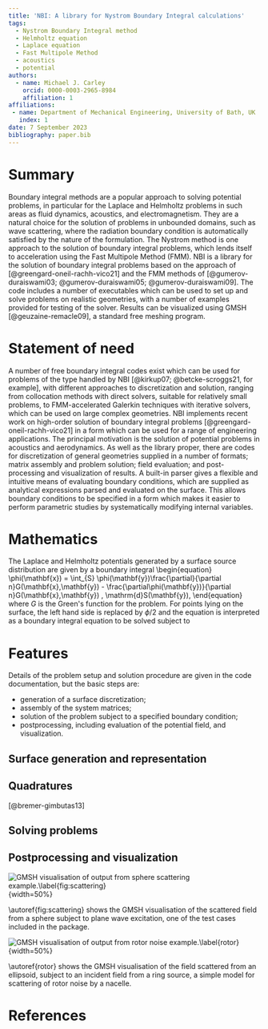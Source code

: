 ```yaml
---
title: 'NBI: A library for Nystrom Boundary Integral calculations'
tags:
  - Nystrom Boundary Integral method
  - Helmholtz equation
  - Laplace equation
  - Fast Multipole Method
  - acoustics
  - potential
authors:
  - name: Michael J. Carley
    orcid: 0000-0003-2965-8984
    affiliation: 1
affiliations:
 - name: Department of Mechanical Engineering, University of Bath, UK
   index: 1
date: 7 September 2023
bibliography: paper.bib
--- 
```


# Summary

Boundary integral methods are a popular approach to solving potential
problems, in particular for the Laplace and Helmholtz problems in such
areas as fluid dynamics, acoustics, and electromagnetism. They are a
natural choice for the solution of problems in unbounded domains, such
as wave scattering, where the radiation boundary condition is
automatically satisfied by the nature of the formulation. The Nystrom
method is one approach to the solution of boundary integral problems,
which lends itself to acceleration using the Fast Multipole Method
(FMM). NBI is a library for the solution of boundary integral problems
based on the approach of [@greengard-oneil-rachh-vico21] and the FMM
methods of [@gumerov-duraiswami03; @gumerov-duraiswami05;
@gumerov-duraiswami09]. The code includes a number of executables
which can be used to set up and solve problems on realistic
geometries, with a number of examples provided for testing of the
solver. Results can be visualized using GMSH [@geuzaine-remacle09], a
standard free meshing program.

# Statement of need

A number of free boundary integral codes exist which can be used for
problems of the type handled by NBI [@kirkup07; @betcke-scroggs21, for
example], with different approaches to discretization and solution,
ranging from collocation methods with direct solvers, suitable for
relatively small problems, to FMM-accelerated Galerkin techniques with
iterative solvers, which can be used on large complex geometries. NBI
implements recent work on high-order solution of boundary integral
problems [@greengard-oneil-rachh-vico21] in a form which can be used
for a range of engineering applications. The principal motivation is
the solution of potential problems in acoustics and aerodynamics. As
well as the library proper, there are codes for discretization of
general geometries supplied in a number of formats; matrix assembly
and problem solution; field evaluation; and post-processing and
visualization of results. A built-in parser gives a flexible and
intuitive means of evaluating boundary conditions, which are supplied
as analytical expressions parsed and evaluated on the surface. This
allows boundary conditions to be specified in a form which makes it
easier to perform parametric studies by systematically modifying
internal variables. 

# Mathematics

The Laplace and Helmholtz potentials generated by a surface source
distribution are given by a boundary integral
\begin{equation}
\phi(\mathbf{x})
	=
	\int_{S}
	\phi(\mathbf{y})\frac{\partial}{\partial n}G(\mathbf{x},\mathbf{y})
	-
	\frac{\partial\phi(\mathbf{y})}{\partial n}G(\mathbf{x},\mathbf{y})
	\,
	\mathrm{d}S(\mathbf{y}),
\end{equation}
where $G$ is the Green's function for the problem. For points lying on
the surface, the left hand side is replaced by $\phi/2$ and the
equation is interpreted as a boundary integral equation to be solved
subject to 

# Features

Details of the problem setup and solution procedure are given in the
code documentation, but the basic steps are:

- generation of a surface discretization;
- assembly of the system matrices;
- solution of the problem subject to a specified boundary condition;
- postprocessing, including evaluation of the potential field, and
  visualization.

## Surface generation and representation

## Quadratures

[@bremer-gimbutas13]

## Solving problems

## Postprocessing and visualization

![GMSH visualisation of output from sphere scattering
example.\label{fig:scattering}](scattering.png){width=50%}

\autoref{fig:scattering} shows the GMSH visualisation of the
scattered field from a sphere subject to plane wave excitation, one of
the test cases included in the package. 

![GMSH visualisation of output from rotor noise
example.\label{rotor}](rotor.png){width=50%}

\autoref{rotor} shows the GMSH visualisation of the
field scattered from an ellipsoid, subject to an incident field from a
ring source, a simple model for scattering of rotor noise by a
nacelle. 

# References
